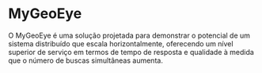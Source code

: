 # MyGeoEye
O MyGeoEye é uma solução projetada para demonstrar o potencial de um sistema distribuído que escala horizontalmente, oferecendo um nível superior de serviço em termos de tempo de resposta e qualidade à medida que o número de buscas simultâneas aumenta.
